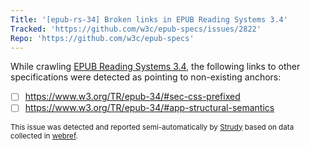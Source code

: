 ```yaml
---
Title: '[epub-rs-34] Broken links in EPUB Reading Systems 3.4'
Tracked: 'https://github.com/w3c/epub-specs/issues/2822'
Repo: 'https://github.com/w3c/epub-specs'
---
```


While crawling [EPUB Reading Systems 3.4](https://w3c.github.io/epub-specs/epub34/rs/), the following links to other specifications were detected as pointing to non-existing anchors:
* [ ] https://www.w3.org/TR/epub-34/#sec-css-prefixed
* [ ] https://www.w3.org/TR/epub-34/#app-structural-semantics

<sub>This issue was detected and reported semi-automatically by [Strudy](https://github.com/w3c/strudy/) based on data collected in [webref](https://github.com/w3c/webref/).</sub>
